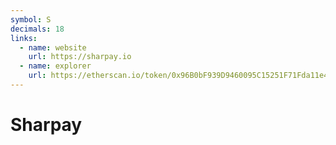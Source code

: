 ```yaml
---
symbol: S
decimals: 18
links:
  - name: website
    url: https://sharpay.io
  - name: explorer
    url: https://etherscan.io/token/0x96B0bF939D9460095C15251F71Fda11e41DcBddB
---
```


# Sharpay
